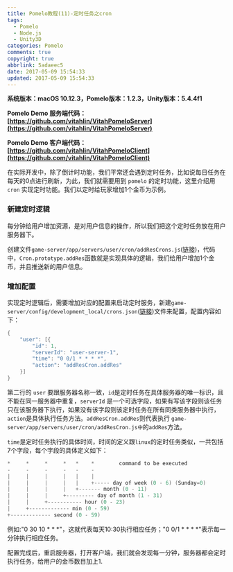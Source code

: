 ```yaml
---
title: Pomelo教程(11)-定时任务之cron
tags:
  - Pomelo
  - Node.js
  - Unity3D
categories: Pomelo
comments: true
copyright: true
abbrlink: 5adaeec5
date: 2017-05-09 15:54:33
updated: 2017-05-09 15:54:33
---
```


**系统版本：macOS 10.12.3，Pomelo版本：1.2.3，Unity版本：5.4.4f1**

**Pomelo Demo 服务端代码：[https://github.com/vitahlin/VitahPomeloServer](https://github.com/vitahlin/VitahPomeloServer)**

**Pomelo Demo 客户端代码：[https://github.com/vitahlin/VitahPomeloClient](https://github.com/vitahlin/VitahPomeloClient)**

在实际开发中，除了倒计时功能，我们平常还会遇到定时任务，比如说每日任务在每天的0点进行刷新，为此，我们就需要用到 `pomelo` 的定时功能，这里介绍用 `cron` 实现定时功能。我们以定时给玩家增加1个金币为示例。

<!--more-->

### 新建定时逻辑

每分钟给用户增加资源，是对用户信息的操作，所以我们把这个定时任务放在用户服务器下。

创建文件`game-server/app/servers/user/cron/addResCrons.js`([链接](https://github.com/vitahlin/VitahPomeloServer/blob/master/game-server/app/servers/user/cron/addResCron.js))，代码中，`Cron.prototype.addRes`函数就是实现具体的逻辑，我们给用户增加1个金币，并且推送新的用户信息。

### 增加配置

实现定时逻辑后，需要增加对应的配置来启动定时服务，新建`game-server/config/development_local/crons.json`([链接](https://github.com/vitahlin/VitahPomeloServer/blob/master/game-server/config/development_local/crons.json))文件来配置，配置内容如下：

```c
{
	"user": [{
		"id": 1,
		"serverId": "user-server-1",
		"time": "0 0/1 * * * *",
		"action": "addResCron.addRes"
	}]
}
```


第二行的 `user` 要跟服务器名称一致，`id`是定时任务在具体服务器的唯一标识，且不能在同一服务器中重复，`serverId` 是一个可选字段，如果有写该字段则该任务只在该服务器下执行，如果没有该字段则该定时任务在所有同类服务器中执行，`action`是具体执行任务方法。`addResCron.addRes`则代表执行 `game-server/app/servers/user/cron/addResCron.js中`的`addRes`方法。

`time`是定时任务执行的具体时间，时间的定义跟`linux`的定时任务类似，一共包括7个字段，每个字段的具体定义如下：

```c
*     *     *     *   *    *        command to be executed  
-     -     -     -   -    -  
|     |     |     |   |    |  
|     |     |     |   |    +----- day of week (0 - 6) (Sunday=0)  
|     |     |     |   +------- month (0 - 11)  
|     |     |     +--------- day of month (1 - 31)  
|     |     +----------- hour (0 - 23)  
|     +------------- min (0 - 59)  
+------------- second (0 - 59)  
```

例如:"0 30 10 * * *"，这就代表每天10:30执行相应任务；"0 0/1 * * * *"表示每一分钟执行相应任务。

配置完成后，重启服务器，打开客户端，我们就会发现每一分钟，服务器都会定时执行任务，给用户的金币数目加上1.